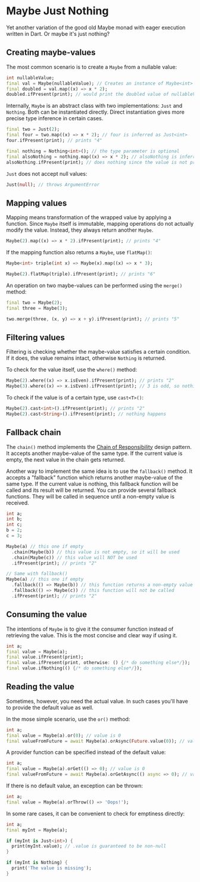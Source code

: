 # Maybe Just Nothing
Yet another variation of the good old Maybe monad with eager execution written in Dart. 
Or maybe it\'s just nothing?

## Creating maybe-values
The most common scenario is to create a `Maybe` from a nullable value:
```dart
int nullableValue;
final val = Maybe(nullableValue); // Creates an instance of Maybe<int>
final doubled = val.map((x) => x * 2);
doubled.ifPresent(print); // would print the doubled value of nullableValue if it's not null
```

Internally, `Maybe` is an abstract class with two implementations: `Just` and `Nothing`. 
Both can be instantiated directly. Direct instantiation gives more precise type inference in certain cases.

```dart
final two = Just(2);
final four = two.map((x) => x * 2); // four is inferred as Just<int>
four.ifPresent(print); // prints "4"

final nothing = Nothing<int>(); // the type parameter is optional
final alsoNothing = nothing.map((x) => x * 2); // alsoNothing is inferred as Nothing<int>
alsoNothing.ifPresent(print); // does nothing since the value is not present
```

`Just` does not accept null values:

```dart
Just(null); // throws ArgumentError
```

## Mapping values
Mapping means transformation of the wrapped value by applying a function. 
Since `Maybe` itself is immutable, mapping operations do not actually modify the value.
Instead, they always return another `Maybe`. 
```dart
Maybe(2).map((x) => x * 2).ifPresent(print); // prints "4"
```

If the mapping function also returns a `Maybe`, use `flatMap()`:
```dart
Maybe<int> triple(int x) => Maybe(x).map((x) => x * 3);

Maybe(2).flatMap(triple).ifPresent(print); // prints "6"
```

An operation on two maybe-values can be performed using the `merge()` method:
```dart
final two = Maybe(2);
final three = Maybe(3);

two.merge(three, (x, y) => x + y).ifPresent(print); // prints "5"
```

## Filtering values
Filtering is checking whether the maybe-value satisfies a certain condition. If it does, 
the value remains intact, otherwise `Nothing` is returned. 

To check for the value itself, use the `where()` method: 
```dart
Maybe(2).where((x) => x.isEven).ifPresent(print); // prints "2"
Maybe(3).where((x) => x.isEven).ifPresent(print); // 3 is odd, so nothing happens
```

To check if the value is of a certain type, use `cast<T>()`:
```dart
Maybe(2).cast<int>().ifPresent(print); // prints "2"
Maybe(2).cast<String>().ifPresent(print); // nothing happens
```

## Fallback chain
The `chain()` method implements the [Chain of Responsibility] design pattern. It accepts another
maybe-value of the same type. If the current value is empty, the next value in the chain gets returned.

Another way to implement the same idea is to use the `fallback()` method. It accepts a "fallback" 
function which returns another maybe-value of the same type. If the current value is nothing, 
this fallback function will be called and its result will be returned. You can provide several fallback functions. 
They will be called in sequence until a non-empty value is received.


```dart
int a;
int b;
int c;
b = 2;
c = 3;

Maybe(a) // this one if empty
  .chain(Maybe(b)) // this value is not empty, so it will be used
  .chain(Maybe(c)) // this value will NOT be used
  .ifPresent(print); // prints "2"

// Same with fallback()
Maybe(a) // this one if empty
  .fallback(() => Maybe(b)) // this function returns a non-empty value
  .fallback(() => Maybe(c)) // this function will not be called
  .ifPresent(print); // prints "2"
```

## Consuming the value
The intentions of `Maybe` is to give it the consumer function instead of retrieving the value.
This is the most concise and clear way if using it.
```dart
int a;
final value = Maybe(a);
final value.ifPresent(print);
final value.ifPresent(print, otherwise: () {/* do something else*/});
final value.ifNothing(() {/* do something else*/});
```

## Reading the value
Sometimes, however, you need the actual value. In such cases you'll have to provide the default 
value as well. 

In the mose simple scenario, use the `or()` method:

```dart
int a;
final value = Maybe(a).or(0); // value is 0
final valueFromFuture = await Maybe(a).orAsync(Future.value(0)); // value is 0
```

A provider function can be specified instead of the default value:

```dart
int a;
final value = Maybe(a).orGet(() => 0); // value is 0
final valueFromFuture = await Maybe(a).orGetAsync(() async => 0); // value is 0
```

If there is no default value, an exception can be thrown:

```dart
int a;
final value = Maybe(a).orThrow(() => 'Oops!');
```

In some rare cases, it can be convenient to check for emptiness directly:

```dart
int a;
final myInt = Maybe(a);

if (myInt is Just<int>) {
  print(myInt.value); // .value is guaranteed to be non-null
}

if (myInt is Nothing) {
  print('The value is missing');
}
```

[Chain of Responsibility]: https://refactoring.guru/design-patterns/chain-of-responsibility